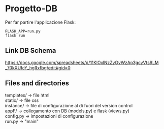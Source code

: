 # Progetto-DB
Per far partire l'applicazione Flask:

`FLASK_APP=run.py`\
`flask run`


## Link DB Schema
https://docs.google.com/spreadsheets/d/11KIOxlNzZyOvWzAp3gcyVts9LM_70kXUfcY_hgRxfbg/edit#gid=0

## Files and directories
templates/ &#8594; file html \
static/    &#8594; file css \
instance/  &#8594; file di configurazione al di fuori del version control \
appF/      &#8594; collegamento con DB (models.py) e flask (views.py) \
config.py  &#8594; impostazioni di configurazione \
run.py     &#8594; "main"
